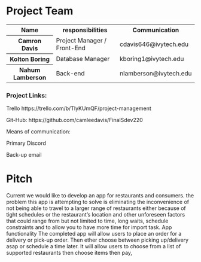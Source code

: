 <table>
	<h1>Project Team</h1>
    <tr>
        <th scope="col">Name</th>
        <th scope="col">responsibilities</th>
        <th scope="col">Communication</th>
    </tr>
    <tr>
        <th scope="row">Camron Davis</th>
        <td>Project Manager / Front-End</td>
        <td>cdavis646@ivytech.edu </td>
    </tr>
    <tr>
        <th scope="row">Kolton Boring </th>
        <td>Database Manager</td>
        <td>kboring1@ivytech.edu</td>
    </tr>
    <tr>
        <th scope="row">Nahum Lamberson </th>
        <td>Back-end</td>
        <td>nlamberson@ivytech.edu</td>
    </tr>
</table>

<h3>Project Links:</h3>
<p>Trello https://trello.com/b/TlyKUmQF/project-management</p>
<p>Git-Hub: https://github.com/camleedavis/FinalSdev220   </p>
<p>Means of communication: </p>
<p>Primary Discord</p>
<p>Back-up email</p>

<h1>Pitch</h1>
Current we would like to develop an app for restaurants and consumers.  the problem this app is attempting to solve is eliminating the inconvenience of not being able to travel to a larger range of restaurants either because of tight schedules or the restaurant’s location and other unforeseen factors that could range from but not limited to time, long waits, schedule constraints and to allow you to have more time for import task. 
App functionality
The completed app will allow users to place an order for a delivery or pick-up order. Then ether choose between picking up/delivery asap or schedule a time later. It will allow users to choose from a list of supported restaurants then choose items then pay,

